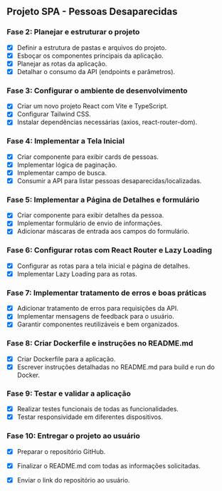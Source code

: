 ## Projeto SPA - Pessoas Desaparecidas

### Fase 2: Planejar e estruturar o projeto
- [x] Definir a estrutura de pastas e arquivos do projeto.
- [x] Esboçar os componentes principais da aplicação.
- [x] Planejar as rotas da aplicação.
- [x] Detalhar o consumo da API (endpoints e parâmetros).

### Fase 3: Configurar o ambiente de desenvolvimento
- [x] Criar um novo projeto React com Vite e TypeScript.
- [x] Configurar Tailwind CSS.
- [x] Instalar dependências necessárias (axios, react-router-dom).

### Fase 4: Implementar a Tela Inicial
- [x] Criar componente para exibir cards de pessoas.
- [x] Implementar lógica de paginação.
- [x] Implementar campo de busca.
- [x] Consumir a API para listar pessoas desaparecidas/localizadas.

### Fase 5: Implementar a Página de Detalhes e formulário
- [x] Criar componente para exibir detalhes da pessoa.
- [x] Implementar formulário de envio de informações.
- [x] Adicionar máscaras de entrada aos campos do formulário.

### Fase 6: Configurar rotas com React Router e Lazy Loading
- [x] Configurar as rotas para a tela inicial e página de detalhes.
- [x] Implementar Lazy Loading para as rotas.

### Fase 7: Implementar tratamento de erros e boas práticas
- [x] Adicionar tratamento de erros para requisições da API.
- [x] Implementar mensagens de feedback para o usuário.
- [x] Garantir componentes reutilizáveis e bem organizados.

### Fase 8: Criar Dockerfile e instruções no README.md
- [x] Criar Dockerfile para a aplicação.
- [x] Escrever instruções detalhadas no README.md para build e run do Docker.

### Fase 9: Testar e validar a aplicação
- [x] Realizar testes funcionais de todas as funcionalidades.
- [x] Testar responsividade em diferentes dispositivos.

### Fase 10: Entregar o projeto ao usuário
- [x] Preparar o repositório GitHub.
- [x] Finalizar o README.md com todas as informações solicitadas.
- [x] Enviar o link do repositório ao usuário.


